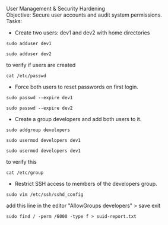 
User Management & Security Hardening  
Objective: Secure user accounts and audit system permissions.  
Tasks:

- Create two users: dev1 and dev2 with home directories

```
sudo adduser dev1
```

```
sudo adduser dev2
```

to verify if users are created
```
cat /etc/passwd
```

- Force both users to reset passwords on first login.

```
sudo passwd --expire dev1
```

```
sudo passwd --expire dev2
```


- Create a group developers and add both users to it.

```
sudo addgroup developers
```

```
sudo usermod developers dev1
```

```
sudo usermod developers dev1
```

to verify this
```
cat /etc/group
```


- Restrict SSH access to members of the developers group.

```
sudo vim /etc/ssh/sshd_config
```

add this line in the editor "AllowGroups developers" > save exit



```
sudo find / -perm /6000 -type f > suid-report.txt
```


